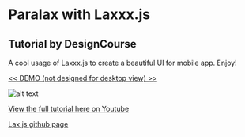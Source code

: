 # Paralax with Laxxx.js

## Tutorial by DesignCourse

A cool usage of Laxxx.js to create a beautiful UI for mobile app. Enjoy!

[<< DEMO (not designed for desktop view) >>](https://eloquent-williams-04d707.netlify.com/ "Paralax demo")

![alt text](https://media.giphy.com/media/SwO3A981ArJnuPEgA8/giphy.gif "Logo Title Text 1")

[View the full tutorial here on Youtube](https://www.youtube.com/watch?v=P5zGTEGPpu4&t=1073s "DesignCourse")

[Lax.js github page](https://github.com/alexfoxy/laxxx "Lax.js github")
